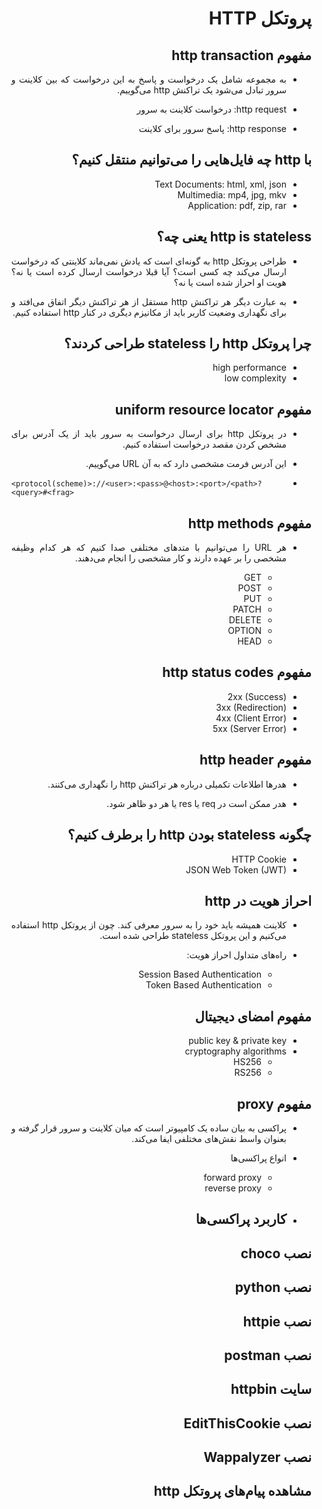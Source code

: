 <div dir="rtl" style="text-align:justify;">

# پروتکل HTTP

## مفهوم http transaction

- به مجموعه شامل یک درخواست و پاسخ به این درخواست که بین کلاینت و سرور تبادل می‌شود یک تراکنش http می‌گوییم.

- http request: درخواست کلاینت به سرور
- http response: پاسخ سرور برای کلاینت

## با http چه فایل‌هایی را می‌توانیم منتقل کنیم؟

- Text Documents: html, xml, json
- Multimedia: mp4, jpg, mkv
- Application: pdf, zip, rar

## http is stateless یعنی چه؟ 

- طراحی پروتکل http به گونه‌ای است که یادش نمی‌ماند کلاینتی که درخواست ارسال می‌کند چه کسی است؟ آیا قبلا درخواست ارسال کرده است یا نه؟ هویت او احراز شده است یا نه؟

- به عبارت دیگر هر تراکنش http مستقل از هر تراکنش دیگر اتفاق می‌افتد و برای نگهداری وضعیت کاربر باید از مکانیزم دیگری در کنار http استفاده کنیم.

## چرا پروتکل http را stateless طراحی کردند؟

- high performance
- low complexity

## مفهوم uniform resource locator

- در پروتکل http برای ارسال درخواست به سرور باید از یک آدرس برای مشخص کردن مقصد درخواست استفاده کنیم.

- این آدرس فرمت مشخصی دارد که به آن URL می‌گوییم.
- 
    <div dir="ltr">

    ```
    <protocol(scheme)>://<user>:<pass>@<host>:<port>/<path>?<query>#<frag>
    ```

    </div>

## مفهوم http methods

- هر URL را می‌توانیم با متدهای مختلفی صدا کنیم که هر کدام وظیفه مشخصی را بر عهده دارند و کار مشخصی را انجام می‌دهند.

    - GET
    - POST
    - PUT
    - PATCH
    - DELETE
    - OPTION
    - HEAD

## مفهوم http status codes

- 2xx (Success)
- 3xx (Redirection)
- 4xx (Client Error)
- 5xx (Server Error)

## مفهوم http header

- هدرها اطلاعات تکمیلی درباره هر تراکنش http را نگهداری می‌کنند.

- هدر ممکن است در  req یا res یا هر دو ظاهر شود.

## چگونه stateless بودن http را برطرف کنیم؟

- HTTP Cookie
- JSON Web Token (JWT)

## احراز هویت در http

- کلاینت همیشه باید خود را به سرور معرفی کند. چون از پروتکل http استفاده می‌کنیم و این پروتکل stateless طراحی شده است.

- راه‌های متداول احراز هویت:
    - Session Based Authentication
    - Token Based Authentication

## مفهوم امضای دیجیتال

- public key & private key
- cryptography algorithms
    - HS256
    - RS256

## مفهوم proxy

- پراکسی به بیان ساده یک کامپیوتر است که میان کلاینت و سرور قرار گرفته و بعنوان واسط نقش‌های مختلفی ایفا می‌کند.

- انواع پراکسی‌ها
    - forward proxy
    - reverse proxy

- کاربرد پراکسی‌ها
    - 

## نصب choco

## نصب python

## نصب httpie

## نصب postman

## سایت httpbin

## نصب EditThisCookie

## نصب Wappalyzer

## مشاهده پیام‌های پروتکل http

</div>